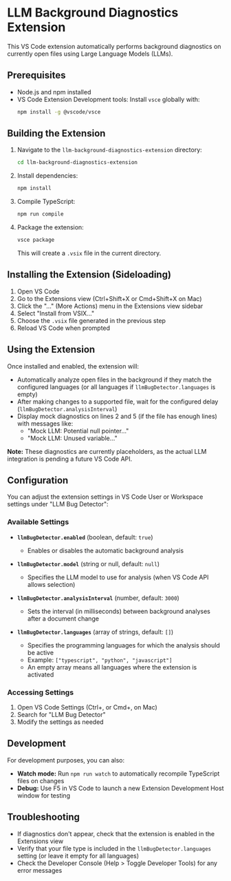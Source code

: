# LLM Background Diagnostics Extension

This VS Code extension automatically performs background diagnostics on currently open files using Large Language Models (LLMs).

## Prerequisites

- Node.js and npm installed
- VS Code Extension Development tools: Install `vsce` globally with:
  ```bash
  npm install -g @vscode/vsce
  ```

## Building the Extension

1. Navigate to the `llm-background-diagnostics-extension` directory:
   ```bash
   cd llm-background-diagnostics-extension
   ```

2. Install dependencies:
   ```bash
   npm install
   ```

3. Compile TypeScript:
   ```bash
   npm run compile
   ```

4. Package the extension:
   ```bash
   vsce package
   ```
   This will create a `.vsix` file in the current directory.

## Installing the Extension (Sideloading)

1. Open VS Code
2. Go to the Extensions view (Ctrl+Shift+X or Cmd+Shift+X on Mac)
3. Click the "..." (More Actions) menu in the Extensions view sidebar
4. Select "Install from VSIX..."
5. Choose the `.vsix` file generated in the previous step
6. Reload VS Code when prompted

## Using the Extension

Once installed and enabled, the extension will:

- Automatically analyze open files in the background if they match the configured languages (or all languages if `llmBugDetector.languages` is empty)
- After making changes to a supported file, wait for the configured delay (`llmBugDetector.analysisInterval`)
- Display mock diagnostics on lines 2 and 5 (if the file has enough lines) with messages like:
  - "Mock LLM: Potential null pointer..."
  - "Mock LLM: Unused variable..."

**Note:** These diagnostics are currently placeholders, as the actual LLM integration is pending a future VS Code API.

## Configuration

You can adjust the extension settings in VS Code User or Workspace settings under "LLM Bug Detector":

### Available Settings

- **`llmBugDetector.enabled`** (boolean, default: `true`)
  - Enables or disables the automatic background analysis

- **`llmBugDetector.model`** (string or null, default: `null`)
  - Specifies the LLM model to use for analysis (when VS Code API allows selection)

- **`llmBugDetector.analysisInterval`** (number, default: `3000`)
  - Sets the interval (in milliseconds) between background analyses after a document change

- **`llmBugDetector.languages`** (array of strings, default: `[]`)
  - Specifies the programming languages for which the analysis should be active
  - Example: `["typescript", "python", "javascript"]`
  - An empty array means all languages where the extension is activated

### Accessing Settings

1. Open VS Code Settings (Ctrl+, or Cmd+, on Mac)
2. Search for "LLM Bug Detector"
3. Modify the settings as needed

## Development

For development purposes, you can also:

- **Watch mode:** Run `npm run watch` to automatically recompile TypeScript files on changes
- **Debug:** Use F5 in VS Code to launch a new Extension Development Host window for testing

## Troubleshooting

- If diagnostics don't appear, check that the extension is enabled in the Extensions view
- Verify that your file type is included in the `llmBugDetector.languages` setting (or leave it empty for all languages)
- Check the Developer Console (Help > Toggle Developer Tools) for any error messages